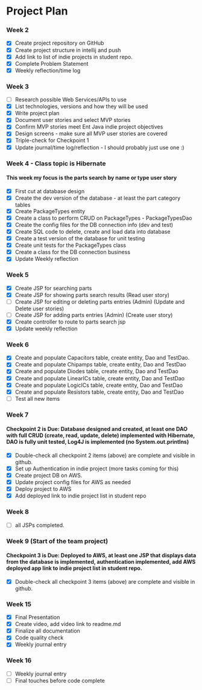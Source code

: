 # Project Plan

### Week 2
- [X] Create project repository on GitHub
- [X] Create project structure in intellij and push
- [X] Add link to list of indie projects in student repo.
- [X] Complete Problem Statement
- [X] Weekly reflection/time log

### Week 3
- [ ] Research possible Web Services/APIs to use
- [X] List technologies, versions and how they will be used
- [X] Write project plan
- [X] Document user stories and select MVP stories
- [X] Confirm MVP stories meet Ent Java indie project objectives
- [X] Design screens - make sure all MVP user stories are covered
- [X] Triple-check for Checkpoint 1
- [X] Update journal/time log/reflection - I should probably just use one :)

### Week 4 - Class topic is Hibernate
#### This week my focus is the parts search by name or type user story
- [X] First cut at database design
- [X] Create the dev version of the database - at least the part category tables
- [X] Create PackageTypes entity
- [X] Create a class to perform CRUD on PackageTypes - PackageTypesDao
- [X] Create the config files for the DB connection info (dev and test)
- [X] Create SQL code to delete, create and load data into database
- [X] Create a test version of the database for unit testing
- [X] Create unit tests for the PackageTypes class
- [X] Create a class for the DB connection business
- [X] Update Weekly reflection

### Week 5
- [X] Create JSP for searching parts 
- [X] Create JSP for showing parts search results (Read user story)
- [ ] Create JSP for editing or deleting parts entries (Admin) (Update and Delete user stories)
- [ ] Create JSP for adding parts entries (Admin) (Create user story)
- [X] Create controller to route to parts search jsp
- [X] Update weekly reflection

### Week 6
- [X] Create and populate Capacitors table, create entity, Dao and TestDao.
- [X] Create and populate Chipamps table, create entity, Dao and TestDao
- [X] Create and populate Diodes table, create entity, Dao and TestDao
- [X] Create and populate LinearICs table, create entity, Dao and TestDao
- [X] Create and populate LogicICs table, create entity, Dao and TestDao
- [X] Create and populate Resistors table, create entity, Dao and TestDao
- [ ] Test all new items

### Week 7
#### Checkpoint 2 is Due: Database designed and created, at least one DAO with full CRUD (create, read, update, delete) implemented with Hibernate, DAO is fully unit tested, Log4J is implemented (no System.out.printlns)

- [X] Double-check all checkpoint 2 items (above) are complete and visible in github.
- [X] Set up Authentication in indie project (more tasks coming for this)
- [X] Create project DB on AWS.
- [X] Update project config files for AWS as needed
- [X] Deploy project to AWS
- [X] Add deployed link to indie project list in student repo

### Week 8
- [ ] all JSPs completed.

### Week 9 (Start of the team project)
#### Checkpoint 3 is Due: Deployed to AWS, at least one JSP that displays data from the database is implemented, authentication implemented, add AWS deployed app link to indie project list in student repo.
- [X] Double-check all checkpoint 3 items (above) are complete and visible in github.

### Week 15
- [X] Final Presentation
- [X] Create video, add video link to readme.md
- [X] Finalize all documentation
- [X] Code quality check
- [X] Weekly journal entry

### Week 16
- [ ] Weekly journal entry
- [ ] Final touches before code complete
